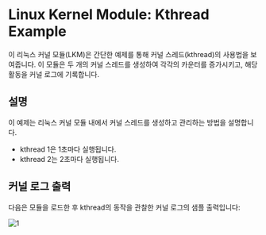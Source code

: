 
# Linux Kernel Module: Kthread Example
이 리눅스 커널 모듈(LKM)은 간단한 예제를 통해 커널 스레드(kthread)의 사용법을 보여줍니다. 이 모듈은 두 개의 커널 스레드를 생성하여 각각의 카운터를 증가시키고, 해당 활동을 커널 로그에 기록합니다.

## 설명

이 예제는 리눅스 커널 모듈 내에서 커널 스레드를 생성하고 관리하는 방법을 설명합니다.

- kthread 1은 1초마다 실행됩니다.
- kthread 2는 2초마다 실행됩니다.

## 커널 로그 출력

다음은 모듈을 로드한 후 kthread의 동작을 관찰한 커널 로그의 샘플 출력입니다:

![1](https://github.com/dlgus8648/Linux_device_driver/assets/139437162/a8af8cb0-1f3a-4512-9faa-0b6a81d9b496)


